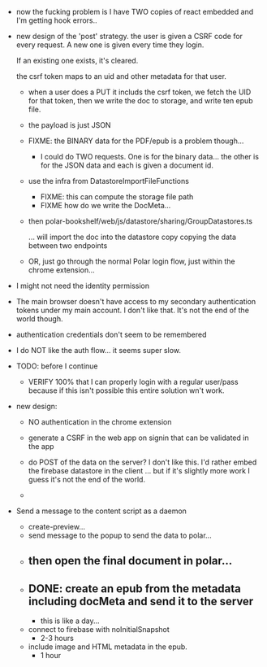 - now the fucking problem is I have TWO copies of react embedded and I'm 
  getting hook errors..

- new design of the 'post' strategy.
    the user is given a CSRF code for every request.  A new one is given every 
    time they login.
    
    If an existing one exists, it's cleared.
    
    the csrf token maps to an uid and other metadata for that user.
    
    - when a user does a PUT it includs the csrf token, we fetch the UID for 
      that token, then we write the doc to storage, and write ten epub file.
      
    - the payload is just JSON 
    
    - FIXME: the BINARY data for the PDF/epub is a problem though... 
    
        - I could do TWO requests.  One is for the binary data... the other is
          for the JSON data and each is given a document id.
          
    - use the infra from DatastoreImportFileFunctions
    
        - FIXME: this can compute the storage file path
        - FIXME how do we write the DocMeta... 
        
    - then 
        polar-bookshelf/web/js/datastore/sharing/GroupDatastores.ts
        
        ... will import the doc into the datastore copy copying the data 
        between two endpoints
        
        
    - OR, just go through the normal Polar login flow, just within the chrome 
      extension... 
        
 - I might not need the identity permission
         
        


- The main browser doesn't have access to my secondary authentication tokens 
  under my main account. I don't like that.  It's not the end of the world 
  though.

- authentication credentials don't seem to be remembered
- I do NOT like the auth flow... it seems super slow.  

- TODO: before I continue

    - VERIFY 100% that I can properly login with a regular user/pass because
      if this isn't possible this entire solution wn't work.

- new design:

    - NO authentication in the chrome extension

    - generate a CSRF in the web app on signin that can be validated in the app

    - do POST of the data on the server? I don't like this.  I'd rather embed
      the firebase datastore in the client ... but if it's slightly more work
      I guess it's not the end of the world.

    -     

- Send a message to the content script as a daemon
    - create-preview...
    - send message to the popup to send the data to polar...
    - then open the final document in polar...
        - 
    - DONE: create an epub from the metadata including docMeta and send it to the server
        -
        - this is like a day...
    - connect to firebase with noInitialSnapshot
        - 2-3 hours
    - include image and HTML metadata in the epub.
        - 1 hour
